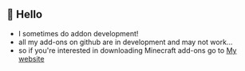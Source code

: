 ## 👋 Hello
- I sometimes do addon development!
- all my add-ons on github are in development and may not work...
- so if you're interested in downloading Minecraft add-ons go to [My website](https://shadows-coding.github.io/)
